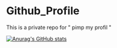 # Github_Profile
This is a private repo for " pimp my profil "

[![Anurag's GitHub stats](https://github-readme-stats.vercel.app/api?username=PierrotMetille)](https://github.com/anuraghazra/github-readme-stats)

